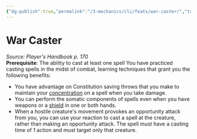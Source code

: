 ```yaml
---
{"dg-publish":true,"permalink":"/3-mechanics/cli/feats/war-caster/","tags":["ttrpg-cli/compendium/src/5e/phb","ttrpg-cli/feat"],"noteIcon":""}
---
```


# War Caster
*Source: Player's Handbook p. 170*  
**Prerequisite**: The ability to cast at least one spell
You have practiced casting spells in the midst of combat, learning techniques that grant you the following benefits:

- You have advantage on Constitution saving throws that you make to maintain your [concentration](3-Mechanics/CLI/rules/conditions.md#Concentration) on a spell when you take damage.  
- You can perform the somatic components of spells even when you have weapons or a [shield](3-Mechanics/CLI/items/shield.md) in one or both hands.  
- When a hostile creature's movement provokes an opportunity attack from you, you can use your reaction to cast a spell at the creature, rather than making an opportunity attack. The spell must have a casting time of 1 action and must target only that creature.
